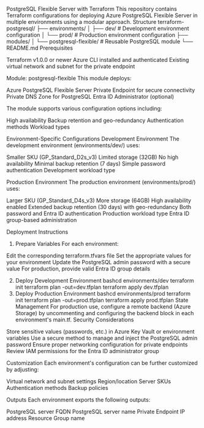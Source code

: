 PostgreSQL Flexible Server with Terraform
This repository contains Terraform configurations for deploying Azure PostgreSQL Flexible Server in multiple environments using a modular approach.
Structure
terraform-postgresql/
├── environments/
│   ├── dev/           # Development environment configuration
│   └── prod/          # Production environment configuration
├── modules/
│   └── postgresql-flexible/  # Reusable PostgreSQL module
└── README.md
Prerequisites

Terraform v1.0.0 or newer
Azure CLI installed and authenticated
Existing virtual network and subnet for the private endpoint

Module: postgresql-flexible
This module deploys:

Azure PostgreSQL Flexible Server
Private Endpoint for secure connectivity
Private DNS Zone for PostgreSQL
Entra ID Administrator (optional)

The module supports various configuration options including:

High availability
Backup retention and geo-redundancy
Authentication methods
Workload types

Environment-Specific Configurations
Development Environment
The development environment (environments/dev/) uses:

Smaller SKU (GP_Standard_D2s_v3)
Limited storage (32GB)
No high availability
Minimal backup retention (7 days)
Simple password authentication
Development workload type

Production Environment
The production environment (environments/prod/) uses:

Larger SKU (GP_Standard_D4s_v3)
More storage (64GB)
High availability enabled
Extended backup retention (30 days) with geo-redundancy
Both password and Entra ID authentication
Production workload type
Entra ID group-based administration

Deployment Instructions
1. Prepare Variables
For each environment:

Edit the corresponding terraform.tfvars file
Set the appropriate values for your environment
Update the PostgreSQL admin password with a secure value
For production, provide valid Entra ID group details

2. Deploy Development Environment
bashcd environments/dev
terraform init
terraform plan -out=dev.tfplan
terraform apply dev.tfplan
3. Deploy Production Environment
bashcd environments/prod
terraform init
terraform plan -out=prod.tfplan
terraform apply prod.tfplan
State Management
For production use, configure a remote backend (Azure Storage) by uncommenting and configuring the backend block in each environment's main.tf.
Security Considerations

Store sensitive values (passwords, etc.) in Azure Key Vault or environment variables
Use a secure method to manage and inject the PostgreSQL admin password
Ensure proper networking configuration for private endpoints
Review IAM permissions for the Entra ID administrator group

Customization
Each environment's configuration can be further customized by adjusting:

Virtual network and subnet settings
Region/location
Server SKUs
Authentication methods
Backup policies

Outputs
Each environment exports the following outputs:

PostgreSQL server FQDN
PostgreSQL server name
Private Endpoint IP address
Resource Group name